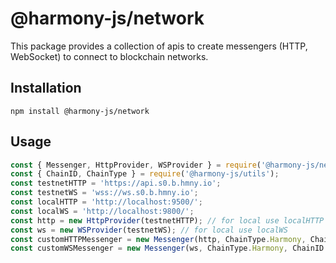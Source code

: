 # @harmony-js/network

This package provides a collection of apis to create messengers (HTTP, WebSocket) to connect to blockchain networks.

## Installation

```
npm install @harmony-js/network
```

## Usage

```javascript
const { Messenger, HttpProvider, WSProvider } = require('@harmony-js/network');
const { ChainID, ChainType } = require('@harmony-js/utils');
const testnetHTTP = 'https://api.s0.b.hmny.io';
const testnetWS = 'wss://ws.s0.b.hmny.io';
const localHTTP = 'http://localhost:9500/';
const localWS = 'http://localhost:9800/';
const http = new HttpProvider(testnetHTTP); // for local use localHTTP
const ws = new WSProvider(testnetWS); // for local use localWS
const customHTTPMessenger = new Messenger(http, ChainType.Harmony, ChainID.HmyTestnet); // for local ChainID.HmyLocal
const customWSMessenger = new Messenger(ws, ChainType.Harmony, ChainID.HmyTestnet); // for local ChainID.HmyLocal
```